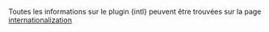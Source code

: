 Toutes les informations sur le plugin {intl} peuvent être trouvées sur la page [internationalization](../internationalization)